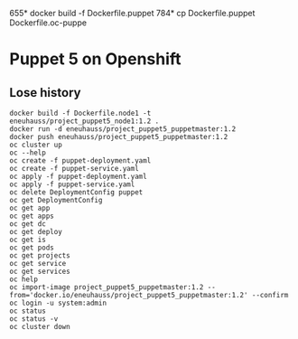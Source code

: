 
  655* docker build  -f Dockerfile.puppet 
  784* cp Dockerfile.puppet Dockerfile.oc-puppe
# Puppet 5 on Openshift
## Lose history
```
docker build -f Dockerfile.node1 -t eneuhauss/project_puppet5_node1:1.2 .
docker run -d eneuhauss/project_puppet5_puppetmaster:1.2
docker push eneuhauss/project_puppet5_puppetmaster:1.2
oc cluster up
oc --help
oc create -f puppet-deployment.yaml
oc create -f puppet-service.yaml
oc apply -f puppet-deployment.yaml 
oc apply -f puppet-service.yaml 
oc delete DeploymentConfig puppet
oc get DeploymentConfig
oc get app
oc get apps
oc get dc
oc get deploy
oc get is
oc get pods
oc get projects
oc get service
oc get services
oc help
oc import-image project_puppet5_puppetmaster:1.2 --from='docker.io/eneuhauss/project_puppet5_puppetmaster:1.2' --confirm
oc login -u system:admin
oc status
oc status -v
oc cluster down
```
